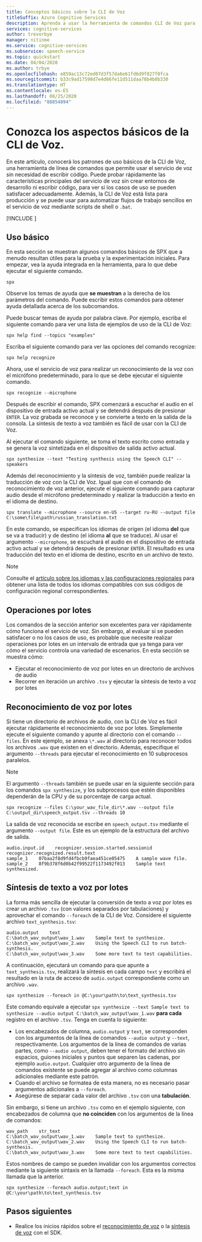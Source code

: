 ```yaml
---
title: Conceptos básicos sobre la CLI de Voz
titleSuffix: Azure Cognitive Services
description: Aprenda a usar la herramienta de comandos CLI de Voz para trabajar con el servicio de voz sin código y con una configuración mínima.
services: cognitive-services
author: trevorbye
manager: nitinme
ms.service: cognitive-services
ms.subservice: speech-service
ms.topic: quickstart
ms.date: 04/04/2020
ms.author: trbye
ms.openlocfilehash: e859ac13c72ed07d3f57da6e61fd6d9f827f0fca
ms.sourcegitcommit: b33c9ad17598d7e4d66fe11d511daa78b4b8b330
ms.translationtype: HT
ms.contentlocale: es-ES
ms.lasthandoff: 08/25/2020
ms.locfileid: "88854894"
---
```

# <a name="learn-the-basics-of-the-speech-cli"></a>Conozca los aspectos básicos de la CLI de Voz.

En este artículo, conocerá los patrones de uso básicos de la CLI de Voz, una herramienta de línea de comandos que permite usar el servicio de voz sin necesidad de escribir código. Puede probar rápidamente las características principales del servicio de voz sin crear entornos de desarrollo ni escribir código, para ver si los casos de uso se pueden satisfacer adecuadamente. Además, la CLI de Voz está lista para producción y se puede usar para automatizar flujos de trabajo sencillos en el servicio de voz mediante scripts de shell o `.bat`.

[!INCLUDE [](includes/spx-setup.md)]

## <a name="basic-usage"></a>Uso básico

En esta sección se muestran algunos comandos básicos de SPX que a menudo resultan útiles para la prueba y la experimentación iniciales. Para empezar, vea la ayuda integrada en la herramienta, para lo que debe ejecutar el siguiente comando.

```shell
spx
```

Observe los temas de ayuda que **se muestran** a la derecha de los parámetros del comando. Puede escribir estos comandos para obtener ayuda detallada acerca de los subcomandos.

Puede buscar temas de ayuda por palabra clave. Por ejemplo, escriba el siguiente comando para ver una lista de ejemplos de uso de la CLI de Voz:

```shell
spx help find --topics "examples"
```

Escriba el siguiente comando para ver las opciones del comando recognize:

```shell
spx help recognize
```

Ahora, use el servicio de voz para realizar un reconocimiento de la voz con el micrófono predeterminado, para lo que se debe ejecutar el siguiente comando.

```shell
spx recognize --microphone
```

Después de escribir el comando, SPX comenzará a escuchar el audio en el dispositivo de entrada activo actual y se detendrá después de presionar `ENTER`. La voz grabada se reconoce y se convierte a texto en la salida de la consola. La síntesis de texto a voz también es fácil de usar con la CLI de Voz. 

Al ejecutar el comando siguiente, se toma el texto escrito como entrada y se genera la voz sintetizada en el dispositivo de salida activo actual.

```shell
spx synthesize --text "Testing synthesis using the Speech CLI" --speakers
```

Además del reconocimiento y la síntesis de voz, también puede realizar la traducción de voz con la CLI de Voz. Igual que con el comando de reconocimiento de voz anterior, ejecute el siguiente comando para capturar audio desde el micrófono predeterminado y realizar la traducción a texto en el idioma de destino.

```shell
spx translate --microphone --source en-US --target ru-RU --output file C:\some\file\path\russian_translation.txt
```

En este comando, se especifican los idiomas de origen (el idioma **del** que se va a traducir) y de destino (el idioma **al** que se traduce). Al usar el argumento `--microphone`, se escuchará el audio en el dispositivo de entrada activo actual y se detendrá después de presionar `ENTER`. El resultado es una traducción del texto en el idioma de destino, escrito en un archivo de texto.

> [!NOTE]
> Consulte el [artículo sobre los idiomas y las configuraciones regionales](language-support.md) para obtener una lista de todos los idiomas compatibles con sus códigos de configuración regional correspondientes.

## <a name="batch-operations"></a>Operaciones por lotes

Los comandos de la sección anterior son excelentes para ver rápidamente cómo funciona el servicio de voz. Sin embargo, al evaluar si se pueden satisfacer o no los casos de uso, es probable que necesite realizar operaciones por lotes en un intervalo de entrada que ya tenga para ver cómo el servicio controla una variedad de escenarios. En esta sección se muestra cómo:

* Ejecutar el reconocimiento de voz por lotes en un directorio de archivos de audio
* Recorrer en iteración un archivo `.tsv` y ejecutar la síntesis de texto a voz por lotes

## <a name="batch-speech-recognition"></a>Reconocimiento de voz por lotes

Si tiene un directorio de archivos de audio, con la CLI de Voz es fácil ejecutar rápidamente el reconocimiento de voz por lotes. Simplemente ejecute el siguiente comando y apunte al directorio con el comando `--files`. En este ejemplo, se anexa `\*.wav` al directorio para reconocer todos los archivos `.wav` que existen en el directorio. Además, especifique el argumento `--threads` para ejecutar el reconocimiento en 10 subprocesos paralelos.

> [!NOTE]
> El argumento `--threads` también se puede usar en la siguiente sección para los comandos `spx synthesize`, y los subprocesos que estén disponibles dependerán de la CPU y de su porcentaje de carga actual.

```shell
spx recognize --files C:\your_wav_file_dir\*.wav --output file C:\output_dir\speech_output.tsv --threads 10
```

La salida de voz reconocida se escribe en `speech_output.tsv` mediante el argumento `--output file`. Este es un ejemplo de la estructura del archivo de salida.

```output
audio.input.id    recognizer.session.started.sessionid    recognizer.recognized.result.text
sample_1    07baa2f8d9fd4fbcb9faea451ce05475    A sample wave file.
sample_2    8f9b378f6d0b42f99522f1173492f013    Sample text synthesized.
```

## <a name="batch-text-to-speech-synthesis"></a>Síntesis de texto a voz por lotes

La forma más sencilla de ejecutar la conversión de texto a voz por lotes es crear un archivo `.tsv` (con valores separados por tabulaciones) y aprovechar el comando `--foreach` de la CLI de Voz. Considere el siguiente archivo `text_synthesis.tsv`:

```output
audio.output    text
C:\batch_wav_output\wav_1.wav    Sample text to synthesize.
C:\batch_wav_output\wav_2.wav    Using the Speech CLI to run batch-synthesis.
C:\batch_wav_output\wav_3.wav    Some more text to test capabilities.
```

 A continuación, ejecutará un comando para que apunte a `text_synthesis.tsv`, realizará la síntesis en cada campo `text` y escribirá el resultado en la ruta de acceso de `audio.output` correspondiente como un archivo `.wav`. 

```shell
spx synthesize --foreach in @C:\your\path\to\text_synthesis.tsv
```

Este comando equivale a ejecutar `spx synthesize --text Sample text to synthesize --audio output C:\batch_wav_output\wav_1.wav` **para cada** registro en el archivo `.tsv`. Tenga en cuenta lo siguiente:

* Los encabezados de columna, `audio.output` y `text`, se corresponden con los argumentos de la línea de comandos `--audio output` y `--text`, respectivamente. Los argumentos de la línea de comandos de varias partes, como `--audio output`, deben tener el formato del archivo sin espacios, guiones iniciales y puntos que separen las cadenas, por ejemplo `audio.output`. Cualquier otro argumento de la línea de comandos existente se puede agregar al archivo como columnas adicionales mediante este patrón.
* Cuando el archivo se formatea de esta manera, no es necesario pasar argumentos adicionales a `--foreach`.
* Asegúrese de separar cada valor del archivo `.tsv` con una **tabulación**.

Sin embargo, si tiene un archivo `.tsv` como en el ejemplo siguiente, con encabezados de columna que **no coinciden** con los argumentos de la línea de comandos:

```output
wav_path    str_text
C:\batch_wav_output\wav_1.wav    Sample text to synthesize.
C:\batch_wav_output\wav_2.wav    Using the Speech CLI to run batch-synthesis.
C:\batch_wav_output\wav_3.wav    Some more text to test capabilities.
```

Estos nombres de campo se pueden invalidar con los argumentos correctos mediante la siguiente sintaxis en la llamada `--foreach`. Esta es la misma llamada que la anterior.

```shell
spx synthesize --foreach audio.output;text in @C:\your\path\to\text_synthesis.tsv
```

## <a name="next-steps"></a>Pasos siguientes

* Realice los inicios rápidos sobre el [reconocimiento de voz](./quickstarts/speech-to-text-from-microphone.md) o la [síntesis de voz](./quickstarts/text-to-speech.md) con el SDK.
